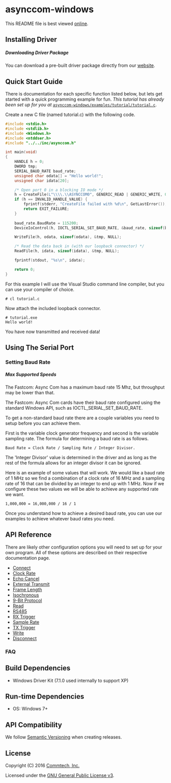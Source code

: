 # asynccom-windows
This README file is best viewed [online](http://github.com/commtech/asynccom-windows/).

## Installing Driver

##### Downloading Driver Package
You can download a pre-built driver package directly from our [website](https://fastcomproducts.com/software/).


## Quick Start Guide
There is documentation for each specific function listed below, but lets get started with a quick programming example for fun. _This tutorial has already been set up for you at_ [`asynccom-windows/examples/tutorial/tutorial.c`](https://github.com/commtech/asynccom-windows/blob/master/examples/tutorial/tutorial.c).

Create a new C file (named tutorial.c) with the following code.

```c
#include <stdio.h>
#include <stdlib.h>
#include <Windows.h>
#include <ntddser.h>
#include "../../inc/asynccom.h"

int main(void)
{
	HANDLE h = 0;
	DWORD tmp;
	SERIAL_BAUD_RATE baud_rate;
	unsigned char odata[] = "Hello world!";
	unsigned char idata[20];

	/* Open port 0 in a blocking IO mode */
	h = CreateFile(L"\\\\.\\ASYNCCOM0", GENERIC_READ | GENERIC_WRITE, 0, NULL, OPEN_EXISTING, 0, NULL);
	if (h == INVALID_HANDLE_VALUE) {
		fprintf(stderr, "CreateFile failed with %d\n", GetLastError());
		return EXIT_FAILURE;
	}
	
	baud_rate.BaudRate = 115200;
	DeviceIoControl(h, IOCTL_SERIAL_SET_BAUD_RATE, &baud_rate, sizeof(baud_rate), NULL, 0, &tmp, NULL);

	WriteFile(h, odata, sizeof(odata), &tmp, NULL);

	/* Read the data back in (with our loopback connector) */
	ReadFile(h, idata, sizeof(idata), &tmp, NULL);

	fprintf(stdout, "%s\n", idata);

	return 0;
}
```

For this example I will use the Visual Studio command line compiler, but you can use your compiler of choice.

```
# cl tutorial.c
```

Now attach the included loopback connector.

```
# tutorial.exe
Hello world!
```

You have now transmitted and received data!


## Using The Serial Port
### Setting Baud Rate
##### Max Supported Speeds
The Fastcom: Async Com has a maximum baud rate 15 Mhz, but throughput may be lower than that.


The Fastcom: Async Com cards have their baud rate configured using the standard Windows API, such as IOCTL_SERIAL_SET_BAUD_RATE.

To get a non-standard baud rate there are a couple variables you need to setup before you can achieve them.

First is the variable clock generator frequency and second is the variable sampling rate. The formula for determining a baud rate is as follows.

```
Baud Rate = Clock Rate / Sampling Rate / Integer Divisor.
```

The 'Integer Divisor' value is determined in the driver and as long as the rest of the formula allows for an integer divisor it can be ignored.

Here is an example of some values that will work. We would like a baud rate of 1 MHz so we find a combination of a clock rate of 16 MHz and a sampling rate of 16 that can be divided by an integer to end up with 1 MHz. Now if we configure these two values we will be able to achieve any supported rate we want.

```
1,000,000 = 16,000,000 / 16 / 1
```

Once you understand how to achieve a desired baud rate, you can use our examples to achieve whatever baud rates you need.


## API Reference

There are likely other configuration options you will need to set up for your  own program. All of these options are described on their respective documentation page.

- [Connect](docs/connect.md)
- [Clock Rate](docs/clock-rate.md)
- [Echo Cancel](docs/echo-cancel.md)
- [External Transmit](docs/external-transmit.md)
- [Frame Length](docs/frame-length.md)
- [Isochronous](docs/isochronous.md)
- [9-Bit Protocol](docs/nine-bit.md)
- [Read](docs/read.md)
- [RS485](docs/rs485.md)
- [RX Trigger](docs/rx-trigger.md)
- [Sample Rate](docs/sample-rate.md)
- [TX Trigger](docs/tx-trigger.md)
- [Write](docs/write.md)
- [Disconnect](docs/disconnect.md)



### FAQ

## Build Dependencies
- Windows Driver Kit (7.1.0 used internally to support XP)


## Run-time Dependencies
- OS: Windows 7+


## API Compatibility
We follow [Semantic Versioning](http://semver.org/) when creating releases.


## License

Copyright (C) 2016 [Commtech, Inc.](http://www.fastcomproducts.com)

Licensed under the [GNU General Public License v3](http://www.gnu.org/licenses/gpl.txt).
